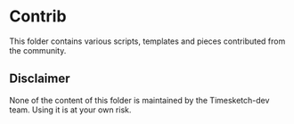 # Contrib

This folder contains various scripts, templates and pieces contributed from the community.

## Disclaimer

None of the content of this folder is maintained by the Timesketch-dev team.
Using it is at your own risk.